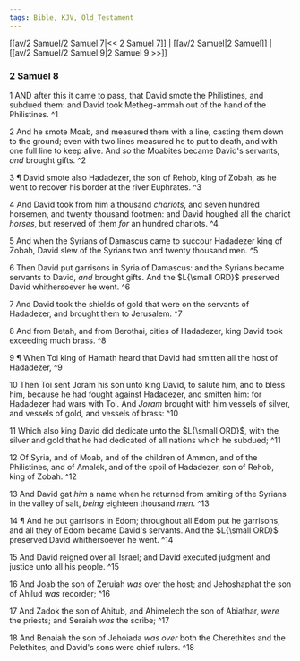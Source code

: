```yaml
---
tags: Bible, KJV, Old_Testament
---
```


[[av/2 Samuel/2 Samuel 7|<< 2 Samuel 7]] | [[av/2 Samuel|2 Samuel]] | [[av/2 Samuel/2 Samuel 9|2 Samuel 9 >>]]

### 2 Samuel 8

1 AND after this it came to pass, that David smote the Philistines, and subdued them: and David took Metheg-ammah out of the hand of the Philistines. ^1

2 And he smote Moab, and measured them with a line, casting them down to the ground; even with two lines measured he to put to death, and with one full line to keep alive. And _so_ the Moabites became David's servants, _and_ brought gifts. ^2

3 ¶ David smote also Hadadezer, the son of Rehob, king of Zobah, as he went to recover his border at the river Euphrates. ^3

4 And David took from him a thousand _chariots_, and seven hundred horsemen, and twenty thousand footmen: and David houghed all the chariot _horses_, but reserved of them _for_ an hundred chariots. ^4

5 And when the Syrians of Damascus came to succour Hadadezer king of Zobah, David slew of the Syrians two and twenty thousand men. ^5

6 Then David put garrisons in Syria of Damascus: and the Syrians became servants to David, _and_ brought gifts. And the $L{\small ORD}$ preserved David whithersoever he went. ^6

7 And David took the shields of gold that were on the servants of Hadadezer, and brought them to Jerusalem. ^7

8 And from Betah, and from Berothai, cities of Hadadezer, king David took exceeding much brass. ^8

9 ¶ When Toi king of Hamath heard that David had smitten all the host of Hadadezer, ^9

10 Then Toi sent Joram his son unto king David, to salute him, and to bless him, because he had fought against Hadadezer, and smitten him: for Hadadezer had wars with Toi. And _Joram_ brought with him vessels of silver, and vessels of gold, and vessels of brass: ^10

11 Which also king David did dedicate unto the $L{\small ORD}$, with the silver and gold that he had dedicated of all nations which he subdued; ^11

12 Of Syria, and of Moab, and of the children of Ammon, and of the Philistines, and of Amalek, and of the spoil of Hadadezer, son of Rehob, king of Zobah. ^12

13 And David gat _him_ a name when he returned from smiting of the Syrians in the valley of salt, _being_ eighteen thousand _men_. ^13

14 ¶ And he put garrisons in Edom; throughout all Edom put he garrisons, and all they of Edom became David's servants. And the $L{\small ORD}$ preserved David whithersoever he went. ^14

15 And David reigned over all Israel; and David executed judgment and justice unto all his people. ^15

16 And Joab the son of Zeruiah _was_ over the host; and Jehoshaphat the son of Ahilud _was_ recorder; ^16

17 And Zadok the son of Ahitub, and Ahimelech the son of Abiathar, _were_ the priests; and Seraiah _was_ the scribe; ^17

18 And Benaiah the son of Jehoiada _was_ _over_ both the Cherethites and the Pelethites; and David's sons were chief rulers. ^18
